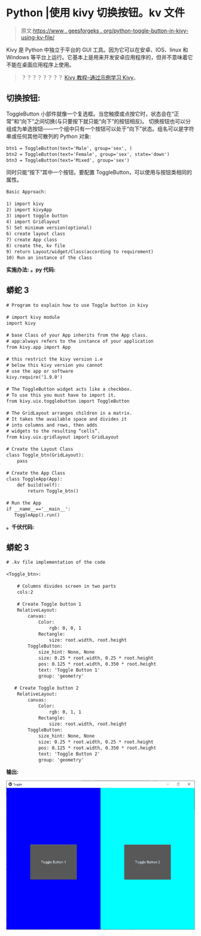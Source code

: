 # Python |使用 kivy 切换按钮。kv 文件

> 原文:[https://www . geesforgeks . org/python-toggle-button-in-kivy-using-kv-file/](https://www.geeksforgeeks.org/python-toggle-button-in-kivy-using-kv-file/)

Kivy 是 Python 中独立于平台的 GUI 工具。因为它可以在安卓、IOS、linux 和 Windows 等平台上运行。它基本上是用来开发安卓应用程序的，但并不意味着它不能在桌面应用程序上使用。

> ？？？？？？？？ [Kivy 教程–通过示例学习 Kivy](https://www.geeksforgeeks.org/kivy-tutorial/)。

## 切换按钮:

ToggleButton 小部件就像一个复选框。当您触摸或点按它时，状态会在“正常”和“向下”之间切换(与只要按下就只能“向下”的按钮相反)。
切换按钮也可以分组成为单选按钮——一个组中只有一个按钮可以处于“向下”状态。组名可以是字符串或任何其他可散列的 Python 对象:

```
btn1 = ToggleButton(text='Male', group='sex', )
btn2 = ToggleButton(text='Female', group='sex', state='down')
btn3 = ToggleButton(text='Mixed', group='sex')
```

同时只能“按下”其中一个按钮。要配置 ToggleButton，可以使用与按钮类相同的属性。

```
Basic Approach:

1) import kivy
2) import kivyApp
3) import toggle button
4) import Gridlayout
5) Set minimum version(optional)
6) create layout class
7) create App class
8) create the, kv file
9) return Layout/widget/Class(according to requirement)
10) Run an instance of the class
```

**实施办法:**
**。py 代码:**

## 蟒蛇 3

```
# Program to explain how to use Toggle button in kivy 

# import kivy module    
import kivy  

# base Class of your App inherits from the App class.    
# app:always refers to the instance of your application   
from kivy.app import App 

# this restrict the kivy version i.e  
# below this kivy version you cannot  
# use the app or software  
kivy.require('1.9.0')

# The ToggleButton widget acts like a checkbox.
# To use this you must have to import it.
from kivy.uix.togglebutton import ToggleButton

# The GridLayout arranges children in a matrix.
# It takes the available space and divides it
# into columns and rows, then adds
# widgets to the resulting “cells”.
from kivy.uix.gridlayout import GridLayout

# Create the Layout Class
class Toggle_btn(GridLayout):
    pass

# Create the App Class
class ToggleApp(App):
    def build(self):
        return Toggle_btn()

# Run the App
if __name__=='__main__':
   ToggleApp().run()
```

**。千伏代码:**

## 蟒蛇 3

```
# .kv file implementation of the code

<Toggle_btn>:

    # Columns divides screen in two parts
    cols:2

    # Create Toggle button 1
    RelativeLayout:
        canvas:
            Color:
                rgb: 0, 0, 1
            Rectangle:
                size: root.width, root.height
        ToggleButton:
            size_hint: None, None
            size: 0.25 * root.width, 0.25 * root.height
            pos: 0.125 * root.width, 0.350 * root.height
            text: 'Toggle Button 1'
            group: 'geometry'

   # Create Toggle button 2
    RelativeLayout:
        canvas:
            Color:
                rgb: 0, 1, 1
            Rectangle:
                size: root.width, root.height
        ToggleButton:
            size_hint: None, None
            size: 0.25 * root.width, 0.25 * root.height
            pos: 0.125 * root.width, 0.350 * root.height
            text: 'Toggle Button 2'
            group: 'geometry'
```

**输出:**

![](img/57e33031023b5cb7db803a54486c8096.png)
